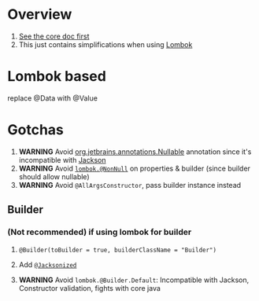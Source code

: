 # Overview
1. [See the core doc first](./pojos.core.java8-11.md)
1. This just contains simplifications when using [Lombok](https://projectlombok.org/)


# Lombok based


replace @Data with @Value


# Gotchas
1. **WARNING** Avoid [org.jetbrains.annotations.Nullable](https://www.jetbrains.com/help/idea/nullable-and-notnull-annotations.html) annotation since it's incompatible with [Jackson](https://github.com/FasterXML/jackson)
1. **WARNING** Avoid [`lombok.@NonNull`](https://projectlombok.org/features/NonNull) on properties & builder (since builder should allow nullable)
1. **WARNING** Avoid `@AllArgsConstructor`, pass builder instance instead



## Builder
### (**Not** recommended) if using lombok for builder
1. `@Builder(toBuilder = true, builderClassName = "Builder")`
1. Add [`@Jacksonized`](https://projectlombok.org/features/experimental/Jacksonized)



1. **WARNING** Avoid `lombok.@Builder.Default`: Incompatible with Jackson, Constructor validation, fights with core java